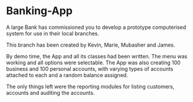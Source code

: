 # Banking-App
A large Bank has commissioned you to develop a prototype computerised system for use in their local branches. 

This branch has been created by Kevin, Marie, Mubasher and James.

By demo time, the App and all its classes had been written. The menu was working and all options were selectable.
The App was also creating 100 business and 100 personal accounts, with varying types of accounts attached to each and a random balance assigned.

The only things left were the reporting modules for listing customers, accounts and auditing the accounts.
